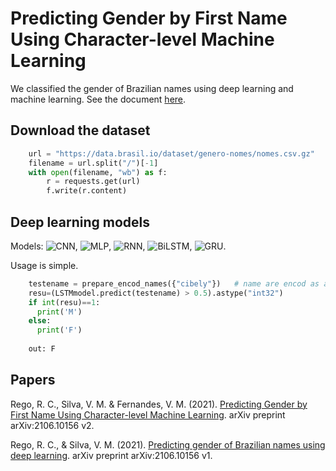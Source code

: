 # Predicting Gender by First Name Using Character-level Machine Learning

We classified the gender of Brazilian names using deep learning and machine learning. See the document [here](https://arxiv.org/abs/2106.10156).

## Download the dataset
```python
    url = "https://data.brasil.io/dataset/genero-nomes/nomes.csv.gz"
    filename = url.split("/")[-1]
    with open(filename, "wb") as f:
        r = requests.get(url)
        f.write(r.content)
```

## Deep learning models 

Models: ![CNN](https://github.com/roscibely/Gender-Classification/blob/main/models/CNN.h5), ![MLP](https://github.com/roscibely/Gender-Classification/blob/main/models/DNN.h5), ![RNN](https://github.com/roscibely/Gender-Classification/blob/main/models/RNN.h5), ![BiLSTM](https://github.com/roscibely/Gender-Classification/blob/main/models/LSTM.h5), ![GRU](https://github.com/roscibely/Gender-Classification/blob/main/models/GRU.h5). 

Usage is simple. 
```python
    testename = prepare_encod_names({"cibely"})   # name are encod as a vector of numbers
    resu=(LSTMmodel.predict(testename) > 0.5).astype("int32")
    if int(resu)==1:
      print('M')
    else:
      print('F')
      
    out: F
```

 ## Papers
    
  Rego, R. C., Silva, V. M. & Fernandes, V. M. (2021). [Predicting Gender by First Name Using Character-level Machine Learning](https://arxiv.org/abs/2106.10156v2). arXiv preprint arXiv:2106.10156 v2.  
  
 Rego, R. C., & Silva, V. M. (2021). [Predicting gender of Brazilian names using deep learning](https://arxiv.org/abs/2106.10156v1). arXiv preprint arXiv:2106.10156 v1.   
    
